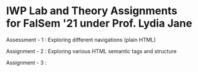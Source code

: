 <h1>IWP Lab and Theory Assignments for FalSem '21 under Prof. Lydia Jane </h1>
<p> Assessment - 1 : Exploring different navigations (plain HTML) </p>
<p> Assignment - 2 : Exploring various HTML semantic tags and structure </p>
<p> Assignment - 3 : </p>
